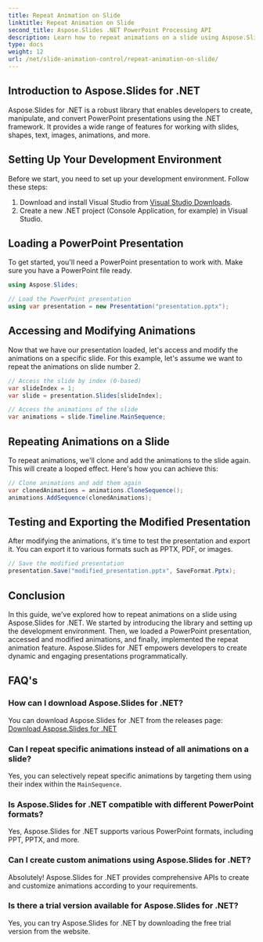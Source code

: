 ```yaml
---
title: Repeat Animation on Slide
linktitle: Repeat Animation on Slide
second_title: Aspose.Slides .NET PowerPoint Processing API
description: Learn how to repeat animations on a slide using Aspose.Slides for .NET. This step-by-step guide provides source code and clear instructions for adding captivating animations to PowerPoint presentations programmatically.
type: docs
weight: 12
url: /net/slide-animation-control/repeat-animation-on-slide/
---
```


## Introduction to Aspose.Slides for .NET

Aspose.Slides for .NET is a robust library that enables developers to create, manipulate, and convert PowerPoint presentations using the .NET framework. It provides a wide range of features for working with slides, shapes, text, images, animations, and more.

## Setting Up Your Development Environment

Before we start, you need to set up your development environment. Follow these steps:

1. Download and install Visual Studio from [Visual Studio Downloads](https://visualstudio.microsoft.com/downloads/).
2. Create a new .NET project (Console Application, for example) in Visual Studio.

## Loading a PowerPoint Presentation

To get started, you'll need a PowerPoint presentation to work with. Make sure you have a PowerPoint file ready.

```csharp
using Aspose.Slides;

// Load the PowerPoint presentation
using var presentation = new Presentation("presentation.pptx");
```

## Accessing and Modifying Animations

Now that we have our presentation loaded, let's access and modify the animations on a specific slide. For this example, let's assume we want to repeat the animations on slide number 2.

```csharp
// Access the slide by index (0-based)
var slideIndex = 1;
var slide = presentation.Slides[slideIndex];

// Access the animations of the slide
var animations = slide.Timeline.MainSequence;
```

## Repeating Animations on a Slide

To repeat animations, we'll clone and add the animations to the slide again. This will create a looped effect. Here's how you can achieve this:

```csharp
// Clone animations and add them again
var clonedAnimations = animations.CloneSequence();
animations.AddSequence(clonedAnimations);
```

## Testing and Exporting the Modified Presentation

After modifying the animations, it's time to test the presentation and export it. You can export it to various formats such as PPTX, PDF, or images.

```csharp
// Save the modified presentation
presentation.Save("modified_presentation.pptx", SaveFormat.Pptx);
```

## Conclusion

In this guide, we've explored how to repeat animations on a slide using Aspose.Slides for .NET. We started by introducing the library and setting up the development environment. Then, we loaded a PowerPoint presentation, accessed and modified animations, and finally, implemented the repeat animation feature. Aspose.Slides for .NET empowers developers to create dynamic and engaging presentations programmatically.

## FAQ's

### How can I download Aspose.Slides for .NET?

You can download Aspose.Slides for .NET from the releases page: [Download Aspose.Slides for .NET](https://releases.aspose.com/slides/net/)

### Can I repeat specific animations instead of all animations on a slide?

Yes, you can selectively repeat specific animations by targeting them using their index within the `MainSequence`.

### Is Aspose.Slides for .NET compatible with different PowerPoint formats?

Yes, Aspose.Slides for .NET supports various PowerPoint formats, including PPT, PPTX, and more.

### Can I create custom animations using Aspose.Slides for .NET?

Absolutely! Aspose.Slides for .NET provides comprehensive APIs to create and customize animations according to your requirements.

### Is there a trial version available for Aspose.Slides for .NET?

Yes, you can try Aspose.Slides for .NET by downloading the free trial version from the website.
